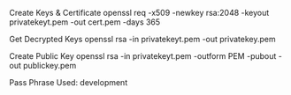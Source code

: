 Create Keys & Certificate
openssl req -x509 -newkey rsa:2048 -keyout privatekeyt.pem -out cert.pem -days 365

Get Decrypted Keys
openssl rsa -in privatekeyt.pem -out privatekey.pem

Create Public Key
openssl rsa -in privatekeyt.pem -outform PEM -pubout -out publickey.pem


Pass Phrase Used: development
